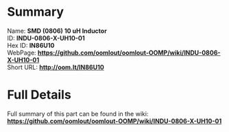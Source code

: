 
Summary
=================
  
Name: __SMD (0806) 10 uH Inductor__    
ID: __INDU-0806-X-UH10-01__   
Hex ID: __IN86U10__   
WebPage: __https://github.com/oomlout/oomlout-OOMP/wiki/INDU-0806-X-UH10-01__   
Short URL: __http://oom.lt/IN86U10__   

Full Details
==========================
Full summary of this part can be found in the wiki:   
__https://github.com/oomlout/oomlout-OOMP/wiki/INDU-0806-X-UH10-01__    

